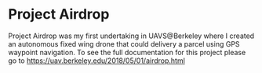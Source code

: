 # Project Airdrop 
Project Airdrop was my first undertaking in UAVS@Berkeley where I created an autonomous fixed wing drone that could delivery a parcel using GPS waypoint navigation. To see the full documentation for this project please go to https://uav.berkeley.edu/2018/05/01/airdrop.html

